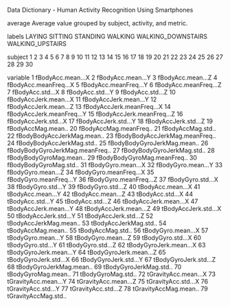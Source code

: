 Data Dictionary - Human Activity Recognition Using Smartphones

average
</break>
  Average value grouped by subject, activity, and metric.
  
labels
  LAYING
  SITTING
  STANDING
  WALKING
  WALKING_DOWNSTAIRS
  WALKING_UPSTAIRS
  
  
subject
  1
  2
  3
  4
  5
  6
  7
  8
  9
  10
  11
  12
  13
  14
  15
  16
  17
  18
  19
  20
  21
  22
  23
  24
  25
  26
  27
  28
  29
  30
  
variable
  1	fBodyAcc.mean...X
  2	fBodyAcc.mean...Y
  3	fBodyAcc.mean...Z
  4	fBodyAcc.meanFreq...X
  5	fBodyAcc.meanFreq...Y
  6	fBodyAcc.meanFreq...Z
  7	fBodyAcc.std...X
  8	fBodyAcc.std...Y
  9	fBodyAcc.std...Z
  10	fBodyAccJerk.mean...X
  11	fBodyAccJerk.mean...Y
  12	fBodyAccJerk.mean...Z
  13	fBodyAccJerk.meanFreq...X
  14	fBodyAccJerk.meanFreq...Y
  15	fBodyAccJerk.meanFreq...Z
  16	fBodyAccJerk.std...X
  17	fBodyAccJerk.std...Y
  18	fBodyAccJerk.std...Z
  19	fBodyAccMag.mean..
  20	fBodyAccMag.meanFreq..
  21	fBodyAccMag.std..
  22	fBodyBodyAccJerkMag.mean..
  23	fBodyBodyAccJerkMag.meanFreq..
  24	fBodyBodyAccJerkMag.std..
  25	fBodyBodyGyroJerkMag.mean..
  26	fBodyBodyGyroJerkMag.meanFreq..
  27	fBodyBodyGyroJerkMag.std..
  28	fBodyBodyGyroMag.mean..
  29	fBodyBodyGyroMag.meanFreq..
  30	fBodyBodyGyroMag.std..
  31	fBodyGyro.mean...X
  32	fBodyGyro.mean...Y
  33	fBodyGyro.mean...Z
  34	fBodyGyro.meanFreq...X
  35	fBodyGyro.meanFreq...Y
  36	fBodyGyro.meanFreq...Z
  37	fBodyGyro.std...X
  38	fBodyGyro.std...Y
  39	fBodyGyro.std...Z
  40	tBodyAcc.mean...X
  41	tBodyAcc.mean...Y
  42	tBodyAcc.mean...Z
  43	tBodyAcc.std...X
  44	tBodyAcc.std...Y
  45	tBodyAcc.std...Z
  46	tBodyAccJerk.mean...X
  47	tBodyAccJerk.mean...Y
  48	tBodyAccJerk.mean...Z
  49	tBodyAccJerk.std...X
  50	tBodyAccJerk.std...Y
  51	tBodyAccJerk.std...Z
  52	tBodyAccJerkMag.mean..
  53	tBodyAccJerkMag.std..
  54	tBodyAccMag.mean..
  55	tBodyAccMag.std..
  56	tBodyGyro.mean...X
  57	tBodyGyro.mean...Y
  58	tBodyGyro.mean...Z
  59	tBodyGyro.std...X
  60	tBodyGyro.std...Y
  61	tBodyGyro.std...Z
  62	tBodyGyroJerk.mean...X
  63	tBodyGyroJerk.mean...Y
  64	tBodyGyroJerk.mean...Z
  65	tBodyGyroJerk.std...X
  66	tBodyGyroJerk.std...Y
  67	tBodyGyroJerk.std...Z
  68	tBodyGyroJerkMag.mean..
  69	tBodyGyroJerkMag.std..
  70	tBodyGyroMag.mean..
  71	tBodyGyroMag.std..
  72	tGravityAcc.mean...X
  73	tGravityAcc.mean...Y
  74	tGravityAcc.mean...Z
  75	tGravityAcc.std...X
  76	tGravityAcc.std...Y
  77	tGravityAcc.std...Z
  78	tGravityAccMag.mean..
  79	tGravityAccMag.std..
